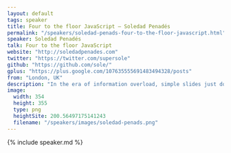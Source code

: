 ```yaml
---
layout: default
tags: speaker
title: Four to the floor JavaScript – Soledad Penadés
permalink: "/speakers/soledad-penads-four-to-the-floor-javascript.html"
speaker: Soledad Penadés
talk: Four to the floor JavaScript
website: "http://soledadpenades.com"
twitter: "https://twitter.com/supersole"
github: "https://github.com/sole/"
gplus: "https://plus.google.com/107635555691483494328/posts"
from: "London, UK"
description: "In the era of information overload, simple slides just don't cut it.\n\nBrace yourselves, for you're going to experience a never-seen-before JavaScript talk. Or rather, a meta-talk: a continuous, seamless display of rich media content where I'll describe how you can build this kind of engaging, hypnotic talks that involve the speaker, audio, visuals and a good dose of beats. All it takes is a little bit of rhythm."
image:
  width: 354
  height: 355
  type: png
  heightSite: 200.56497175141243
  filename: "/speakers/images/soledad-penads.png"
---
```


{% include speaker.md %}
